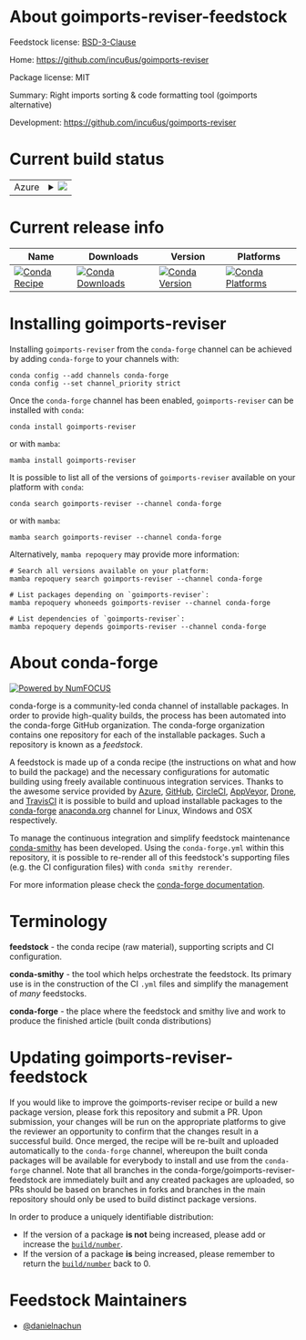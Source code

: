About goimports-reviser-feedstock
=================================

Feedstock license: [BSD-3-Clause](https://github.com/conda-forge/goimports-reviser-feedstock/blob/main/LICENSE.txt)

Home: https://github.com/incu6us/goimports-reviser

Package license: MIT

Summary: Right imports sorting & code formatting tool (goimports alternative)

Development: https://github.com/incu6us/goimports-reviser

Current build status
====================


<table>
    
  <tr>
    <td>Azure</td>
    <td>
      <details>
        <summary>
          <a href="https://dev.azure.com/conda-forge/feedstock-builds/_build/latest?definitionId=23147&branchName=main">
            <img src="https://dev.azure.com/conda-forge/feedstock-builds/_apis/build/status/goimports-reviser-feedstock?branchName=main">
          </a>
        </summary>
        <table>
          <thead><tr><th>Variant</th><th>Status</th></tr></thead>
          <tbody><tr>
              <td>linux_64</td>
              <td>
                <a href="https://dev.azure.com/conda-forge/feedstock-builds/_build/latest?definitionId=23147&branchName=main">
                  <img src="https://dev.azure.com/conda-forge/feedstock-builds/_apis/build/status/goimports-reviser-feedstock?branchName=main&jobName=linux&configuration=linux%20linux_64_" alt="variant">
                </a>
              </td>
            </tr><tr>
              <td>osx_64</td>
              <td>
                <a href="https://dev.azure.com/conda-forge/feedstock-builds/_build/latest?definitionId=23147&branchName=main">
                  <img src="https://dev.azure.com/conda-forge/feedstock-builds/_apis/build/status/goimports-reviser-feedstock?branchName=main&jobName=osx&configuration=osx%20osx_64_" alt="variant">
                </a>
              </td>
            </tr><tr>
              <td>win_64</td>
              <td>
                <a href="https://dev.azure.com/conda-forge/feedstock-builds/_build/latest?definitionId=23147&branchName=main">
                  <img src="https://dev.azure.com/conda-forge/feedstock-builds/_apis/build/status/goimports-reviser-feedstock?branchName=main&jobName=win&configuration=win%20win_64_" alt="variant">
                </a>
              </td>
            </tr>
          </tbody>
        </table>
      </details>
    </td>
  </tr>
</table>

Current release info
====================

| Name | Downloads | Version | Platforms |
| --- | --- | --- | --- |
| [![Conda Recipe](https://img.shields.io/badge/recipe-goimports--reviser-green.svg)](https://anaconda.org/conda-forge/goimports-reviser) | [![Conda Downloads](https://img.shields.io/conda/dn/conda-forge/goimports-reviser.svg)](https://anaconda.org/conda-forge/goimports-reviser) | [![Conda Version](https://img.shields.io/conda/vn/conda-forge/goimports-reviser.svg)](https://anaconda.org/conda-forge/goimports-reviser) | [![Conda Platforms](https://img.shields.io/conda/pn/conda-forge/goimports-reviser.svg)](https://anaconda.org/conda-forge/goimports-reviser) |

Installing goimports-reviser
============================

Installing `goimports-reviser` from the `conda-forge` channel can be achieved by adding `conda-forge` to your channels with:

```
conda config --add channels conda-forge
conda config --set channel_priority strict
```

Once the `conda-forge` channel has been enabled, `goimports-reviser` can be installed with `conda`:

```
conda install goimports-reviser
```

or with `mamba`:

```
mamba install goimports-reviser
```

It is possible to list all of the versions of `goimports-reviser` available on your platform with `conda`:

```
conda search goimports-reviser --channel conda-forge
```

or with `mamba`:

```
mamba search goimports-reviser --channel conda-forge
```

Alternatively, `mamba repoquery` may provide more information:

```
# Search all versions available on your platform:
mamba repoquery search goimports-reviser --channel conda-forge

# List packages depending on `goimports-reviser`:
mamba repoquery whoneeds goimports-reviser --channel conda-forge

# List dependencies of `goimports-reviser`:
mamba repoquery depends goimports-reviser --channel conda-forge
```


About conda-forge
=================

[![Powered by
NumFOCUS](https://img.shields.io/badge/powered%20by-NumFOCUS-orange.svg?style=flat&colorA=E1523D&colorB=007D8A)](https://numfocus.org)

conda-forge is a community-led conda channel of installable packages.
In order to provide high-quality builds, the process has been automated into the
conda-forge GitHub organization. The conda-forge organization contains one repository
for each of the installable packages. Such a repository is known as a *feedstock*.

A feedstock is made up of a conda recipe (the instructions on what and how to build
the package) and the necessary configurations for automatic building using freely
available continuous integration services. Thanks to the awesome service provided by
[Azure](https://azure.microsoft.com/en-us/services/devops/), [GitHub](https://github.com/),
[CircleCI](https://circleci.com/), [AppVeyor](https://www.appveyor.com/),
[Drone](https://cloud.drone.io/welcome), and [TravisCI](https://travis-ci.com/)
it is possible to build and upload installable packages to the
[conda-forge](https://anaconda.org/conda-forge) [anaconda.org](https://anaconda.org/)
channel for Linux, Windows and OSX respectively.

To manage the continuous integration and simplify feedstock maintenance
[conda-smithy](https://github.com/conda-forge/conda-smithy) has been developed.
Using the ``conda-forge.yml`` within this repository, it is possible to re-render all of
this feedstock's supporting files (e.g. the CI configuration files) with ``conda smithy rerender``.

For more information please check the [conda-forge documentation](https://conda-forge.org/docs/).

Terminology
===========

**feedstock** - the conda recipe (raw material), supporting scripts and CI configuration.

**conda-smithy** - the tool which helps orchestrate the feedstock.
                   Its primary use is in the construction of the CI ``.yml`` files
                   and simplify the management of *many* feedstocks.

**conda-forge** - the place where the feedstock and smithy live and work to
                  produce the finished article (built conda distributions)


Updating goimports-reviser-feedstock
====================================

If you would like to improve the goimports-reviser recipe or build a new
package version, please fork this repository and submit a PR. Upon submission,
your changes will be run on the appropriate platforms to give the reviewer an
opportunity to confirm that the changes result in a successful build. Once
merged, the recipe will be re-built and uploaded automatically to the
`conda-forge` channel, whereupon the built conda packages will be available for
everybody to install and use from the `conda-forge` channel.
Note that all branches in the conda-forge/goimports-reviser-feedstock are
immediately built and any created packages are uploaded, so PRs should be based
on branches in forks and branches in the main repository should only be used to
build distinct package versions.

In order to produce a uniquely identifiable distribution:
 * If the version of a package **is not** being increased, please add or increase
   the [``build/number``](https://docs.conda.io/projects/conda-build/en/latest/resources/define-metadata.html#build-number-and-string).
 * If the version of a package **is** being increased, please remember to return
   the [``build/number``](https://docs.conda.io/projects/conda-build/en/latest/resources/define-metadata.html#build-number-and-string)
   back to 0.

Feedstock Maintainers
=====================

* [@danielnachun](https://github.com/danielnachun/)

